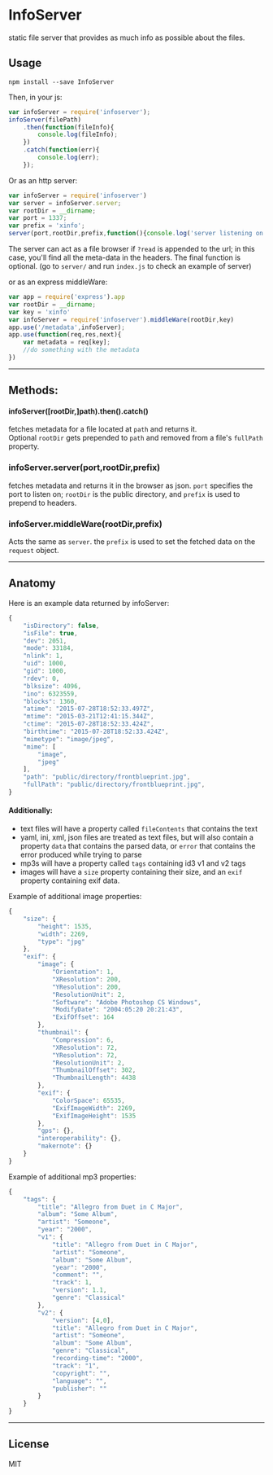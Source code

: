 # InfoServer

static file server that provides as much info as possible about the files.

## Usage

```
npm install --save InfoServer
```

Then, in your js:

```js
var infoServer = require('infoserver');
infoServer(filePath)
    .then(function(fileInfo){
        console.log(fileInfo);
    })
    .catch(function(err){
        console.log(err);
    });
```

Or as an http server:
```js
var infoServer = require('infoserver') 
var server = infoServer.server;
var rootDir = __dirname;
var port = 1337;
var prefix = 'xinfo';
server(port,rootDir,prefix,function(){console.log('server listening on '+port)})
```
The server can act as a file browser if `?read` is appended to the url; in this case, you'll find all the meta-data
in the headers.
The final function is optional.
(go to `server/` and run `index.js` to check an example of server)


or as an express middleWare:
```js
var app = require('express').app
var rootDir = __dirname;
var key = 'xinfo'
var infoServer = require('infoserver').middleWare(rootDir,key)
app.use('/metadata',infoServer);
app.use(function(req,res,next){
    var metadata = req[key];
    //do something with the metadata
})
```


-----

## Methods:

#### infoServer([rootDir,]path).then().catch()
fetches metadata for a file located at `path` and returns it.  
Optional `rootDir` gets prepended to `path` and removed from a file's `fullPath` property.

### infoServer.server(port,rootDir,prefix)
fetches metadata and returns it in the browser as json. `port` specifies the port to listen on;
`rootDir` is the public directory, and `prefix` is used to prepend to headers.

### infoServer.middleWare(rootDir,prefix)
Acts the same as `server`. the `prefix` is used to set the fetched data on the `request` object.

----

## Anatomy

Here is an example data returned by infoServer:

```js
{
    "isDirectory": false,
    "isFile": true,
    "dev": 2051,
    "mode": 33184,
    "nlink": 1,
    "uid": 1000,
    "gid": 1000,
    "rdev": 0,
    "blksize": 4096,
    "ino": 6323559,
    "blocks": 1360,
    "atime": "2015-07-28T18:52:33.497Z",
    "mtime": "2015-03-21T12:41:15.344Z",
    "ctime": "2015-07-28T18:52:33.424Z",
    "birthtime": "2015-07-28T18:52:33.424Z",
    "mimetype": "image/jpeg",
    "mime": [
        "image",
        "jpeg"
    ],
    "path": "public/directory/frontblueprint.jpg",
    "fullPath": "public/directory/frontblueprint.jpg",
}
```

#### Additionally:

- text files will have a property called `fileContents` that contains the text
- yaml, ini, xml, json files are treated as text files, but will also contain a property `data` that contains the parsed data, or `error` that contains the error produced while trying to parse
- mp3s will have a property called `tags` containing id3 v1 and v2 tags
- images will have a `size` property containing their size, and an `exif` property containing exif data.

Example of additional image properties:
```js
{
    "size": {
        "height": 1535,
        "width": 2269,
        "type": "jpg"
    },
    "exif": {
        "image": {
            "Orientation": 1,
            "XResolution": 200,
            "YResolution": 200,
            "ResolutionUnit": 2,
            "Software": "Adobe Photoshop CS Windows",
            "ModifyDate": "2004:05:20 20:21:43",
            "ExifOffset": 164
        },
        "thumbnail": {
            "Compression": 6,
            "XResolution": 72,
            "YResolution": 72,
            "ResolutionUnit": 2,
            "ThumbnailOffset": 302,
            "ThumbnailLength": 4438
        },
        "exif": {
            "ColorSpace": 65535,
            "ExifImageWidth": 2269,
            "ExifImageHeight": 1535
        },
        "gps": {},
        "interoperability": {},
        "makernote": {}
    }
}
```

Example of additional mp3 properties:
```js
{
    "tags": {
        "title": "Allegro from Duet in C Major",
        "album": "Some Album",
        "artist": "Someone",
        "year": "2000",
        "v1": {
            "title": "Allegro from Duet in C Major",
            "artist": "Someone",
            "album": "Some Album",
            "year": "2000",
            "comment": "",
            "track": 1,
            "version": 1.1,
            "genre": "Classical"
        },
        "v2": {
            "version": [4,0],
            "title": "Allegro from Duet in C Major",
            "artist": "Someone",
            "album": "Some Album",
            "genre": "Classical",
            "recording-time": "2000",
            "track": "1",
            "copyright": "",
            "language": "",
            "publisher": ""
        }
    }
}
```


---

## License

MIT